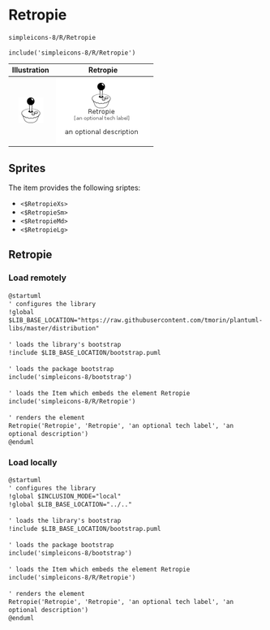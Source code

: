 # Retropie


```text
simpleicons-8/R/Retropie
```

```text
include('simpleicons-8/R/Retropie')
```



| Illustration | Retropie |
| :---: | :---: |
| ![illustration for Illustration](../../simpleicons-8/R/Retropie.png) | ![illustration for Retropie](../../simpleicons-8/R/Retropie.Local.png) |



## Sprites
The item provides the following sriptes:

- `<$RetropieXs>`
- `<$RetropieSm>`
- `<$RetropieMd>`
- `<$RetropieLg>`





## Retropie

### Load remotely
```plantuml
@startuml
' configures the library
!global $LIB_BASE_LOCATION="https://raw.githubusercontent.com/tmorin/plantuml-libs/master/distribution"

' loads the library's bootstrap
!include $LIB_BASE_LOCATION/bootstrap.puml

' loads the package bootstrap
include('simpleicons-8/bootstrap')

' loads the Item which embeds the element Retropie
include('simpleicons-8/R/Retropie')

' renders the element
Retropie('Retropie', 'Retropie', 'an optional tech label', 'an optional description')
@enduml
```

### Load locally
```plantuml
@startuml
' configures the library
!global $INCLUSION_MODE="local"
!global $LIB_BASE_LOCATION="../.."

' loads the library's bootstrap
!include $LIB_BASE_LOCATION/bootstrap.puml

' loads the package bootstrap
include('simpleicons-8/bootstrap')

' loads the Item which embeds the element Retropie
include('simpleicons-8/R/Retropie')

' renders the element
Retropie('Retropie', 'Retropie', 'an optional tech label', 'an optional description')
@enduml
```


